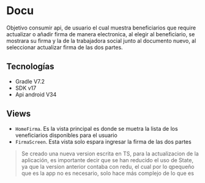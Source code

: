 # Docu 
Objetivo consumir api, de usuario el cual muestra beneficiarios que require actualizar o añadir firma de manera electronica, al elegir al beneficiario, se mostrara su firma y la de la trabajadora social junto al documento nuevo, al seleccionar actualizar firma de las dos partes.
## Tecnologías 
- Gradle V7.2
- SDK v17
- Api android V34
## Views
- `HomeFirma`. Es la vista principal es donde se muetra la lista de los veneficiarios disponibles para el usuario
- `FirmaScreen`. Esta vista solo espara ingresar la firma de las dos partes 

> Se creado una nueva version escrita en TS, para la actualizacion de la aplicación, es importante decir que se han reducido el uso de State, ya que la version anterior contaba con redu, el cual por lo qpequeño que es la app no es necesario, solo hace más complejo de lo que es

